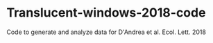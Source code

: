 # Translucent-windows-2018-code
Code to generate and analyze data for D'Andrea et al. Ecol. Lett. 2018
